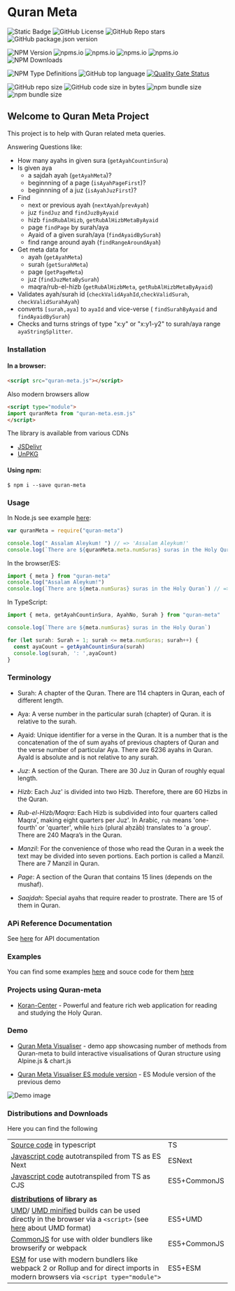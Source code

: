 Quran Meta
==========

![Static Badge](https://img.shields.io/badge/Quran-Meta-brightgreen) 
![GitHub License](https://img.shields.io/github/license/quran-center/quran-meta) 
![GitHub Repo stars](https://img.shields.io/github/stars/quran-center/quran-meta)
![GitHub package.json version](https://img.shields.io/github/package-json/v/quran-center/quran-meta) 


![NPM Version](https://img.shields.io/npm/v/quran-meta) 
![npms.io](https://img.shields.io/npms-io/final-score/quran-meta)
![npms.io](https://img.shields.io/npms-io/maintenance-score/quran-meta)
![npms.io](https://img.shields.io/npms-io/popularity-score/quran-meta)
![npms.io](https://img.shields.io/npms-io/quality-score/quran-meta)
![NPM Downloads](https://img.shields.io/npm/dy/quran-meta)

![NPM Type Definitions](https://img.shields.io/npm/types/quran-meta)
![GitHub top language](https://img.shields.io/github/languages/top/quran-center/quran-meta)
[![Quality Gate Status](https://sonarcloud.io/api/project_badges/measure?project=quran-center_quran-meta&metric=alert_status)](https://sonarcloud.io/summary/new_code?id=quran-center_quran-meta)

![GitHub repo size](https://img.shields.io/github/repo-size/quran-center/quran-meta)
![GitHub code size in bytes](https://img.shields.io/github/languages/code-size/quran-center/quran-meta)
![npm bundle size](https://img.shields.io/bundlephobia/min/quran-meta)
![npm bundle size](https://img.shields.io/bundlephobia/minzip/quran-meta)



## Welcome to Quran Meta Project

This project is to help with Quran related meta queries. 

Answering Questions like:

* How many ayahs in given sura (`getAyahCountinSura`)
* Is given aya 
  * a sajdah ayah (`getAyahMeta`)?
  * beginnning of a page (`isAyahPageFirst`)? 
  * beginnning of a juz (`isAyahJuzFirst`)?
* Find 
  * next or previous ayah (`nextAyah`/`prevAyah`)
  * juz `findJuz` and `findJuzByAyaid`
  * hizb `findRubAlHizb`, `getRubAlHizbMetaByAyaid`
  * page `findPage` by surah/aya
  * Ayaid of a given surah/aya (`findAyaidBySurah`)
  * find range around ayah (`findRangeAroundAyah`)
* Get meta data for
  * ayah  (`getAyahMeta`)
  * surah  (`getSurahMeta`)
  * page  (`getPageMeta`)
  * juz  (`findJuzMetaBySurah`)
  * maqra/rub-el-hizb  (`getRubAlHizbMeta`, `getRubAlHizbMetaByAyaid`)
* Validates ayah/surah id (`checkValidAyahId`,`checkValidSurah`, `checkValidSurahAyah`) 
* converts `[surah,aya]` to `ayaId` and vice-verse ( `findSurahByAyaid` and  `findAyaidBySurah`) 
* Checks and turns strings of type "x:y" or "x:y1-y2" to surah/aya range `ayaStringSplitter`.

### Installation

#### In a browser:

```html
<script src="quran-meta.js"></script>
```
Also modern browsers allow 
```html
<script type="module">
import quranMeta from "quran-meta.esm.js"
</script>
```

The library is available from various CDNs
* [JSDelivr](https://cdn.jsdelivr.net/npm/quran-meta/dist/) 
* [UnPKG](https://unpkg.com/browse/quran-meta/dist/)

#### Using npm:
```
$ npm i --save quran-meta
```


### Usage

In Node.js see example [here](/examples/hello.cjs):

```js
var quranMeta = require("quran-meta")

console.log(" Assalam Aleykum! ") // => 'Assalam Aleykum!'
console.log(`There are ${quranMeta.meta.numSuras} suras in the Holy Quran`) // => 'There are 114 suras in the Holy Quran'

```
In the browser/ES:
```js
import { meta } from "quran-meta"
console.log("Assalam Aleykum!")
console.log(`There are ${meta.numSuras} suras in the Holy Quran`) // => 'There are 114 suras in the Holy Quran'
```

In TypeScript:

```ts
import { meta, getAyahCountinSura, AyahNo, Surah } from "quran-meta"

console.log(`There are ${meta.numSuras} suras in the Holy Quran`)

for (let surah: Surah = 1; surah <= meta.numSuras; surah++) {
  const ayaCount = getAyahCountinSura(surah)
  console.log(surah, ': ',ayaCount)
}
```

### Terminology

* Surah: A chapter of the Quran. There are 114 chapters in Quran, each of different length.
* Aya: A verse number in the particular surah (chapter) of Quran. it is relative to the surah.
* Ayaid: Unique identifier for a verse in the Quran. It is a number that is the concatenation of the of sum ayahs of previous chapters of Quran and the verse number of particular Aya. There are 6236 ayahs in Quran. AyaId is absolute and is not relative to any surah.

* *Juz*: A section of the Quran. There are 30 Juz in Quran of roughly equal length.
* *Hizb*: Each Juz' is divided into two Hizb. Therefore, there are 60 Hizbs in the Quran.
* *Rub-el-Hizb/Maqra*: Each Hizb is subdivided into four quarters called Maqraʼ, making eight quarters per Juz'. In Arabic, `rub` means 'one-fourth' or 'quarter', while `ḥizb` (plural aḥzāb) translates to 'a group'. There are 240 Maqraʼs in the Quran.
* *Manzil*: For the convenience of those who read the Quran in a week the text may be divided into seven portions. Each portion is called a Manzil. There are 7 Manzil in Quran.
* *Page*: A section of the Quran that contains 15 lines (depends on the mushaf).
* *Saajdah*: Special ayahs that require reader to prostrate. There are 15 of them in Quran.


### APi Reference Documentation

See [here](https://quran-center.github.io/quran-meta/docs/) for API documentation

### Examples
You can find some examples [here](https://quran-center.github.io/quran-meta/examples/) and souce code for them [here](https://github.com/quran-center/quran-meta/tree/master/examples)

### Projects using Quran-meta

* [Koran-Center](https://koran.center) - Powerful and feature rich  web application for reading and studying the Holy Quran.

### Demo
* [Quran Meta Visualiser](https://codesandbox.io/s/quran-visualiser-p3zjd) - demo app showcasing number of methods from Quran-meta to build interactive visualisations of Quran structure using Alpine.js & chart.js

* [Quran Meta Visualiser ES module version](https://codesandbox.io/s/quran-visualiser-es-module-f0sq0) - ES Module version of the previous demo

![Demo image](https://quran-center.github.io/quran-meta/examples/demo-quran-visualiser.jpg)

### Distributions and Downloads

Here you can find the following

|||
|--|--|
|[Source code](https://github.com/quran-center/quran-meta/tree/master/src) in typescript  | TS |
| [Javascript code](https://cdn.jsdelivr.net/npm/quran-meta/lib_es/index.mjs) autotranspiled from TS as ES Next  | ESNext |
|[Javascript code](https://cdn.jsdelivr.net/npm/quran-meta/lib_cjs/index.cjs) autotranspiled from TS as CJS|ES5+CommonJS|
|||
 **[distributions](https://github.com/quran-center/quran-meta/tree/master/dist) of library as**| | 
|[UMD](https://cdn.jsdelivr.net/npm/quran-meta/dist/quran-meta.js)/ [UMD minified](https://cdn.jsdelivr.net/npm/quran-meta/dist/quran-meta.min.js) builds can be used directly in the browser via a `<script>` (see  [here](https://www.syntaxsuccess.com/viewarticle/iife-vs-umd) about UMD format)  | ES5+UMD |
| [CommonJS](https://cdn.jsdelivr.net/npm/quran-meta/dist/index.cjs) for use with older bundlers like browserify or webpack | ES5+CommonJS |
| [ESM](https://cdn.jsdelivr.net/npm/quran-meta/dist/index.mjs) for use with modern bundlers like webpack 2 or Rollup  and  for direct imports in modern browsers via `<script type="module">`| ES5+ESM |
  



